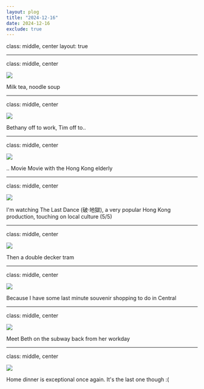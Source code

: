 ```yaml
---
layout: plog
title: "2024-12-16"
date: 2024-12-16
exclude: true
---
```


class: middle, center
layout: true

---

class: middle, center

<img class="plog-picture" src="{{ site.baseurl }}/img/plog/2024-12-16/01.jpg" />

Milk tea, noodle soup

---

class: middle, center

<img class="plog-picture" src="{{ site.baseurl }}/img/plog/2024-12-16/02.jpg" />

Bethany off to work, Tim off to..

---

class: middle, center

<img class="plog-picture" src="{{ site.baseurl }}/img/plog/2024-12-16/03.jpg" />

.. Movie Movie with the Hong Kong elderly

---

class: middle, center

<img class="plog-picture" src="{{ site.baseurl }}/img/plog/2024-12-16/04.jpg" />

I'm watching The Last Dance (破·地獄), a very popular Hong Kong production, touching on local culture (5/5)

---

class: middle, center

<img class="plog-picture" src="{{ site.baseurl }}/img/plog/2024-12-16/05.jpg" />

Then a double decker tram

---

class: middle, center

<img class="plog-picture" src="{{ site.baseurl }}/img/plog/2024-12-16/06.jpg" />

Because I have some last minute souvenir shopping to do in Central

---

class: middle, center

<img class="plog-picture" src="{{ site.baseurl }}/img/plog/2024-12-16/07.jpg" />

Meet Beth on the subway back from her workday

---

class: middle, center

<img class="plog-picture" src="{{ site.baseurl }}/img/plog/2024-12-16/08.jpg" />

Home dinner is exceptional once again. It's the last one though :(

